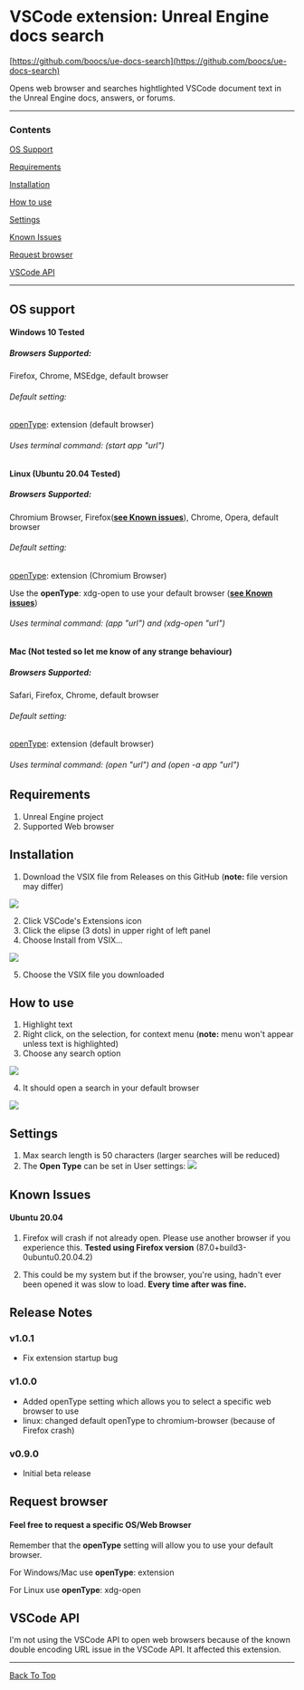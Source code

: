 # VSCode extension: Unreal Engine docs search

[https://github.com/boocs/ue-docs-search](https://github.com/boocs/ue-docs-search)

Opens web browser and searches hightlighted VSCode document text in the Unreal Engine docs, answers, or forums.

---
### Contents
[OS Support](#OS-support)

[Requirements](#Requirements)

[Installation](#Installation)

[How to use](#How-to-use)

[Settings](#Settings)

[Known Issues](#Known-Issues)

[Request browser](#Request-browser)

[VSCode API](#VSCode-API)

---

## OS support
#### Windows 10 Tested
##### Browsers Supported:
Firefox, Chrome, MSEdge,  default browser

###### Default setting:
[openType](#Settings): extension (default browser)

###### Uses terminal command: (start app "url")

#### Linux (Ubuntu 20.04 Tested)
##### Browsers Supported:
Chromium Browser, Firefox(**[see Known issues](##Ubuntu-20.04)**), Chrome, Opera, default browser

###### Default setting:
[openType](#Settings): extension (Chromium Browser)

Use the **openType**: xdg-open to use your default browser (**[see Known issues](##Ubuntu-20.04)**)

###### Uses terminal command: (app "url") and (xdg-open "url")

#### Mac (Not tested so let me know of any strange behaviour)

##### Browsers Supported:
Safari, Firefox, Chrome, default browser

###### Default setting:
[openType](#Settings): extension (default browser)

###### Uses terminal command: (open "url") and (open -a app "url")

## Requirements
1. Unreal Engine project
2. Supported Web browser

## Installation
1. Download the VSIX file from Releases on this GitHub (**note:** file version may differ)

![](https://gist.githubusercontent.com/boocs/f59bdd017ca4ab55e83c7cba24ee4a4d/raw/d33e95c92dc586ece3d2e5386c314b8904ea43cb/download.gif)

2. Click VSCode's Extensions icon
3. Click the elipse (3 dots) in upper right of left panel
4. Choose Install from VSIX...

![](https://gist.githubusercontent.com/boocs/f59bdd017ca4ab55e83c7cba24ee4a4d/raw/dd8acf46e900055b4b7356ab23ba79de855d76c3/install.gif)

5. Choose the VSIX file you downloaded


## How to use

1. Highlight text
2. Right click, on the selection, for context menu (**note:** menu won't appear unless text is highlighted)
3. Choose any search option

![](https://gist.githubusercontent.com/boocs/f59bdd017ca4ab55e83c7cba24ee4a4d/raw/87b5aea1a084309fe5c77654d68af0ccc216364e/instructions.gif)

4. It should open a search in your default browser

![](https://gist.githubusercontent.com/boocs/f59bdd017ca4ab55e83c7cba24ee4a4d/raw/87b5aea1a084309fe5c77654d68af0ccc216364e/searchedInDefaultBrowser.JPG)

## Settings

1. Max search length is 50 characters (larger searches will be reduced)
2. The **Open Type** can be set in User settings:
![](https://gist.githubusercontent.com/boocs/f59bdd017ca4ab55e83c7cba24ee4a4d/raw/53d41c4db28a577b061af4161f1f5cf39472bdcb/settings.gif)
## Known Issues

#### Ubuntu 20.04
1. Firefox will crash if not already open. Please use another browser if you experience this.
  **Tested using Firefox version** (87.0+build3-0ubuntu0.20.04.2)

2. This could be my system but if the browser, you're using, hadn't ever been opened it was slow to load. **Every time after was fine.**

## Release Notes

### v1.0.1
- Fix extension startup bug

### v1.0.0
- Added openType setting which allows you to select a specific web browser to use
- linux: changed default openType to chromium-browser (because of Firefox crash)

### v0.9.0

- Initial beta release

## Request browser
#### Feel free to request a specific OS/Web Browser

Remember that the **openType** setting will allow you to use your default browser.

For Windows/Mac use **openType**: extension

For Linux use **openType**: xdg-open

## VSCode API

I'm not using the VSCode API to open web browsers because of the known double encoding URL issue in the VSCode API. It affected this extension.

---
[Back To Top](#Contents)
